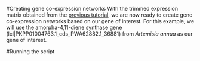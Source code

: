 #Creating gene co-expression networks
With the trimmed expression matrix obtained from the [previous tutorial](02_qc.md), we are now ready to create gene co-expression networks based on our gene of interest. For this example, we will use the amorpha-4,11-diene synthase gene (lcl|PKPP01004763.1_cds_PWA62882.1_36881) from <i>Artemisia annua</i> as our gene of interest. 

#Running the script
